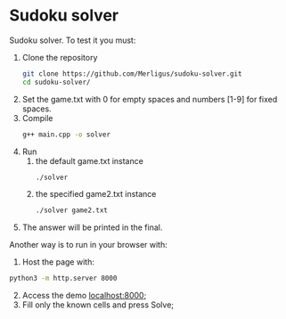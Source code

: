 # Sudoku solver
Sudoku solver. To test it you must:

1. Clone the repository
   ```sh
   git clone https://github.com/Merligus/sudoku-solver.git
   cd sudoku-solver/
   ```
2. Set the game.txt with 0 for empty spaces and numbers [1-9] for fixed spaces.
3. Compile
    ```sh
    g++ main.cpp -o solver
    ```
4. Run
	1. the default game.txt instance
	    ```sh
	    ./solver
	    ```
    2. the specified game2.txt instance
    	```sh
	    ./solver game2.txt
	    ```
5. The answer will be printed in the final.

Another way is to run in your browser with: 

1. Host the page with:
```sh
python3 -m http.server 8000
```

2. Access the demo [localhost:8000](http://localhost:8000/);
3. Fill only the known cells and press Solve;

